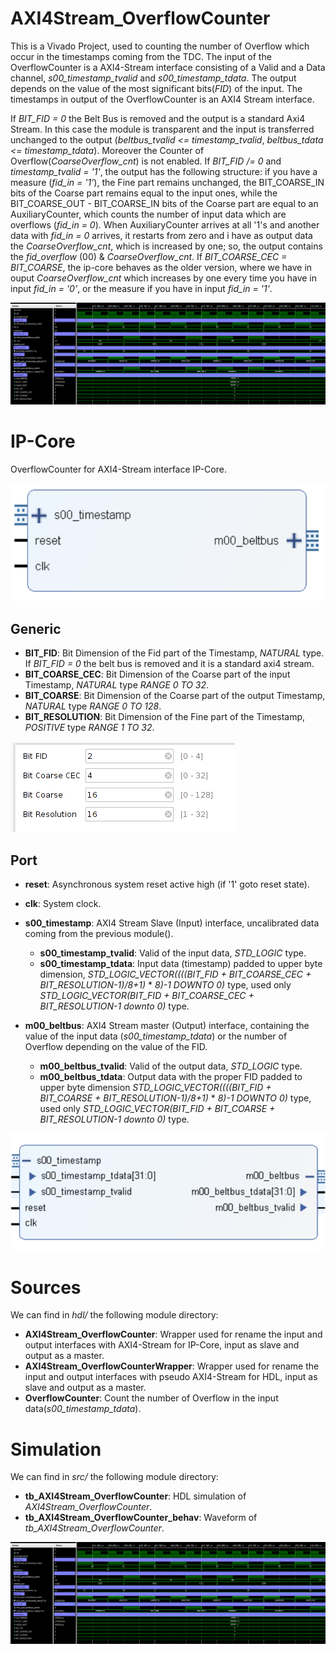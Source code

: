 # AXI4Stream_OverflowCounter
This is a Vivado Project, used to counting the number of Overflow which occur in the timestamps coming from the TDC.
The input of the OverflowCounter is a AXI4-Stream interface consisting of a Valid and a Data channel, *s00_timestamp_tvalid* and *s00_timestamp_tdata*.
The output depends on the value of the most significant bits(*FID*) of the input.
The timestamps in output of the OverflowCounter is an AXI4 Stream interface.

If *BIT_FID = 0* the Belt Bus is removed and the output is a standard Axi4 Stream. In this case the module is transparent and the input is transferred unchanged to the output (*beltbus_tvalid <= timestamp_tvalid*, *beltbus_tdata <= timestamp_tdata*). Moreover the Counter of Overflow(*CoarseOverflow_cnt*) is not enabled.
If *BIT_FID /= 0* and *timestamp_tvalid = '1'*, the output has the following structure: if you have a measure (*fid_in = '1'*), the Fine part remains unchanged, the BIT_COARSE_IN bits of the Coarse part remains equal to the input ones, while the BIT_COARSE_OUT - BIT_COARSE_IN bits of the Coarse part are equal to an AuxiliaryCounter, which counts the number of input data which are overflows (*fid_in = 0*).
When AuxiliaryCounter arrives at all '1's and another data with *fid_in = 0* arrives, it restarts from zero and i have as output data the *CoarseOverflow_cnt*, which is increased by one; so, the output contains the *fid_overflow* (00) & *CoarseOverflow_cnt*.
If *BIT_COARSE_CEC = BIT_COARSE*, the ip-core behaves as the older version, where we have in ouput *CoarseOverflow_cnt* which increases by one every time you have in input *fid_in = '0'*, or the measure if you have in input *fid_in = '1'*.


![InputOutput Image](doc/img/wave_super.png)


# IP-Core
OverflowCounter for AXI4-Stream interface IP-Core.

![IP-Core Image](doc/img/OverflowCounter_IP-Core.png)

## Generic

 - **BIT_FID**: Bit Dimension of the Fid part of the Timestamp, *NATURAL* type. If *BIT_FID = 0* the belt bus is removed and it is a standard axi4 stream.
 - **BIT_COARSE_CEC**: Bit Dimension of the Coarse part of the input Timestamp, *NATURAL* type *RANGE 0 TO 32*.
 - **BIT_COARSE**: Bit Dimension of the Coarse part of the output Timestamp, *NATURAL* type *RANGE 0 TO 128*.
 - **BIT_RESOLUTION**: Bit Dimension of the Fine part of the Timestamp, *POSITIVE* type *RANGE 1 TO 32*.

 ![Generic Image](doc/img/OverflowCounter_Generic.png)

## Port

 - **reset**: Asynchronous system reset active high (if '1' goto reset state).

 - **clk**: System clock.

 - **s00_timestamp**: AXI4 Stream Slave (Input) interface, uncalibrated data coming from the previous module().
     - **s00_timestamp_tvalid**: Valid of the input data, *STD_LOGIC* type.
     - **s00_timestamp_tdata**: Input data (timestamp) padded to upper byte dimension, *STD_LOGIC_VECTOR((((BIT_FID + BIT_COARSE_CEC + BIT_RESOLUTION-1)/8+1)* * *8)-1 DOWNTO 0)* type, used only *STD_LOGIC_VECTOR(BIT_FID + BIT_COARSE_CEC + BIT_RESOLUTION-1 downto 0)* type.

 - **m00_beltbus**: AXI4 Stream master (Output) interface, containing the value of the input data (*s00_timestamp_tdata*) or the number of Overflow depending on the value of the FID.
     - **m00_beltbus_tvalid**: Valid of the output data, *STD_LOGIC* type.
     - **m00_beltbus_tdata**: Output data with the proper FID padded to upper byte dimension *STD_LOGIC_VECTOR((((BIT_FID + BIT_COARSE + BIT_RESOLUTION-1)/8+1)* * *8)-1 DOWNTO 0)* type, used only *STD_LOGIC_VECTOR(BIT_FID + BIT_COARSE + BIT_RESOLUTION-1 downto 0)* type.

![Signals Image](doc/img/OverflowCounter_Signals.png)


# Sources
We can find in *hdl/* the following module directory:

 - **AXI4Stream_OverflowCounter**: Wrapper used for rename the input and output interfaces with AXI4-Stream for IP-Core, input as slave and output as a master.
 - **AXI4Stream_OverflowCounterWrapper**: Wrapper used for rename the input and output interfaces with pseudo AXI4-Stream for HDL, input as slave and output as a master.
 - **OverflowCounter**: Count the number of Overflow in the input data(*s00_timestamp_tdata*).

# Simulation
We can find in  *src/* the following module directory:

 - **tb_AXI4Stream_OverflowCounter**: HDL simulation of *AXI4Stream_OverflowCounter*.
 - **tb_AXI4Stream_OverflowCounter_behav**: Waveform of *tb_AXI4Stream_OverflowCounter*.


![wave Image](doc/img/wave_super.png)
